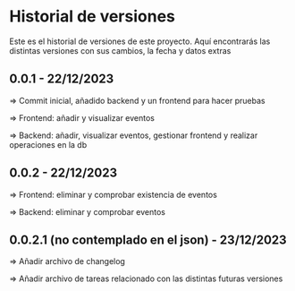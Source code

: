 # Historial de versiones
Este es el historial de versiones de este proyecto.
Aquí encontrarás las distintas versiones con sus cambios, la fecha y datos extras

## 0.0.1 - 22/12/2023
=> Commit inicial, añadido backend y un frontend para hacer pruebas

=> Frontend: añadir y visualizar eventos

=> Backend: añadir, visualizar eventos, gestionar frontend y realizar operaciones en la db

## 0.0.2 - 22/12/2023

=> Frontend: eliminar y comprobar existencia de eventos

=> Backend: eliminar y comprobar eventos

## 0.0.2.1 (no contemplado en el json) - 23/12/2023

=> Añadir archivo de changelog

=> Añadir archivo de tareas relacionado con las distintas futuras versiones
